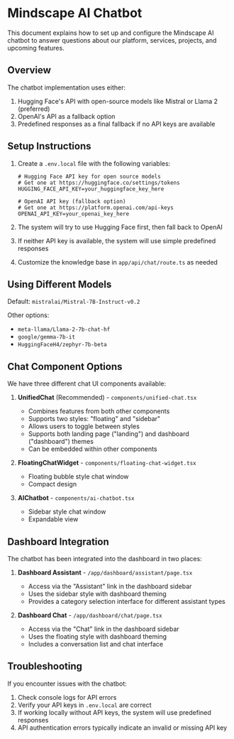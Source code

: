 # Mindscape AI Chatbot

This document explains how to set up and configure the Mindscape AI chatbot to answer questions about our platform, services, projects, and upcoming features.

## Overview

The chatbot implementation uses either:
1. Hugging Face's API with open-source models like Mistral or Llama 2 (preferred)
2. OpenAI's API as a fallback option
3. Predefined responses as a final fallback if no API keys are available

## Setup Instructions

1. Create a `.env.local` file with the following variables:
   ```
   # Hugging Face API key for open source models
   # Get one at https://huggingface.co/settings/tokens
   HUGGING_FACE_API_KEY=your_huggingface_key_here

   # OpenAI API key (fallback option)
   # Get one at https://platform.openai.com/api-keys
   OPENAI_API_KEY=your_openai_key_here
   ```

2. The system will try to use Hugging Face first, then fall back to OpenAI
3. If neither API key is available, the system will use simple predefined responses
4. Customize the knowledge base in `app/api/chat/route.ts` as needed

## Using Different Models

Default: `mistralai/Mistral-7B-Instruct-v0.2`

Other options:
- `meta-llama/Llama-2-7b-chat-hf`
- `google/gemma-7b-it`
- `HuggingFaceH4/zephyr-7b-beta`

## Chat Component Options

We have three different chat UI components available:

1. **UnifiedChat** (Recommended) - `components/unified-chat.tsx`
   - Combines features from both other components
   - Supports two styles: "floating" and "sidebar"
   - Allows users to toggle between styles
   - Supports both landing page ("landing") and dashboard ("dashboard") themes
   - Can be embedded within other components

2. **FloatingChatWidget** - `components/floating-chat-widget.tsx`
   - Floating bubble style chat window
   - Compact design

3. **AIChatbot** - `components/ai-chatbot.tsx`
   - Sidebar style chat window
   - Expandable view

## Dashboard Integration

The chatbot has been integrated into the dashboard in two places:

1. **Dashboard Assistant** - `/app/dashboard/assistant/page.tsx`
   - Access via the "Assistant" link in the dashboard sidebar
   - Uses the sidebar style with dashboard theming
   - Provides a category selection interface for different assistant types

2. **Dashboard Chat** - `/app/dashboard/chat/page.tsx`
   - Access via the "Chat" link in the dashboard sidebar
   - Uses the floating style with dashboard theming
   - Includes a conversation list and chat interface

## Troubleshooting

If you encounter issues with the chatbot:

1. Check console logs for API errors
2. Verify your API keys in `.env.local` are correct
3. If working locally without API keys, the system will use predefined responses
4. API authentication errors typically indicate an invalid or missing API key 